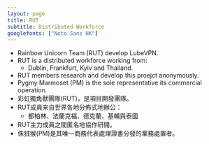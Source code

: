 ```yaml
---
layout: page
title: RUT
subtitle: Distributed Workforce
googlefonts: ["Noto Sans HK"]
---
```


- Rainbow Unicorn Team (RUT) develop LubeVPN.
- RUT is a distributed workforce working from:
  - Dublin, Frankfurt, Kyiv and Thailand.
- RUT members research and develop this proejct anonymously.
- Pygmy Marmoset (PM) is the sole representative its commercial operation.
- 彩虹獨角獸團隊(RUT)，是項目開發團隊。
- RUT成員来自世界各地分佈式地辦公：
  - 都柏林、法蘭克福、德克蘭、基輔與泰國
- RUT主力成員之間匿名地協作研開。
- 侏狨猴(PM)是其唯一商務代表處理證書分發的業務處置者。
